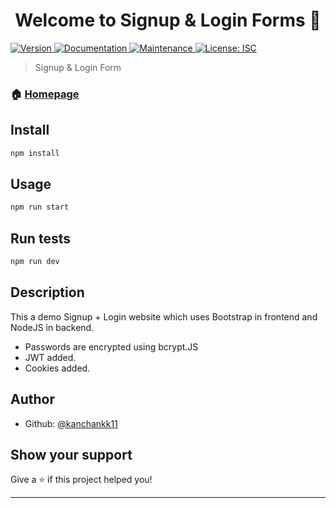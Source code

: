 <h1 align="center">Welcome to Signup & Login Forms 👋</h1>
<p>
  <a href="https://www.npmjs.com/package/rest-api" target="_blank">
    <img alt="Version" src="https://img.shields.io/npm/v/rest-api.svg">
  </a>
  <a href="https://github.com/kanchankk11/Rest-API#readme" target="_blank">
    <img alt="Documentation" src="https://img.shields.io/badge/documentation-yes-brightgreen.svg" />
  </a>
  <a href="https://github.com/kanchankk11/Rest-API/graphs/commit-activity" target="_blank">
    <img alt="Maintenance" src="https://img.shields.io/badge/Maintained%3F-yes-green.svg" />
  </a>
  <a href="#" target="_blank">
    <img alt="License: ISC" src="https://img.shields.io/github/license/kanchankk11/rest-api" />
  </a>
</p>

> Signup & Login Form

### 🏠 [Homepage](https://github.com/kanchankk11/Rest-API#readme)

## Install

```sh
npm install
```

## Usage

```sh
npm run start
```

## Run tests

```sh
npm run dev
```

## Description
This a demo Signup + Login website which uses Bootstrap in frontend and NodeJS in backend.
- Passwords are encrypted using bcrypt.JS
- JWT added.
- Cookies added.

## Author

- Github: [@kanchankk11](https://github.com/kanchankk11)

## Show your support

Give a ⭐️ if this project helped you!

---
